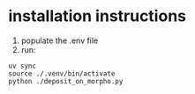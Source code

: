# installation instructions

1. populate the .env file
2. run:


```
uv sync
source ./.venv/bin/activate
python ./deposit_on_morpho.py
```

